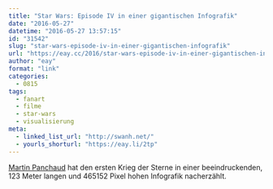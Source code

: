 ```yaml
---
title: "Star Wars: Episode IV in einer gigantischen Infografik"
date: "2016-05-27"
datetime: "2016-05-27 13:57:15"
id: "31542"
slug: "star-wars-episode-iv-in-einer-gigantischen-infografik"
url: "https://eay.cc/2016/star-wars-episode-iv-in-einer-gigantischen-infografik/"
author: "eay"
format: "link"
categories:
  - 0815
tags:
  - fanart
  - filme
  - star-wars
  - visualisierung
meta:
  - linked_list_url: "http://swanh.net/"
  - yourls_shorturl: "https://eay.li/2tp"
---
```


[Martin Panchaud](http://www.martinpanchaud.ch/) hat den ersten Krieg der Sterne in einer beeindruckenden, 123 Meter langen und 465152 Pixel hohen Infografik nacherzählt.
